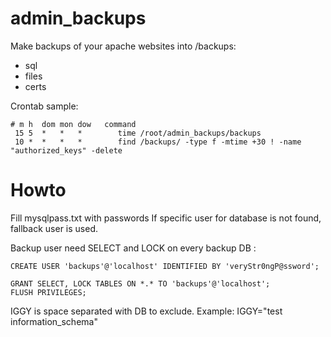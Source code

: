 # admin_backups

Make backups of your apache websites into /backups: 
- sql
- files
- certs

Crontab sample: 
```
# m h  dom mon dow   command
 15 5  *   *   *        time /root/admin_backups/backups
 10 *  *   *   *        find /backups/ -type f -mtime +30 ! -name "authorized_keys" -delete
```

# Howto
Fill mysqlpass.txt with passwords
If specific user for database is not found, fallback user is used. 

Backup user need SELECT and LOCK on every backup DB :
```
CREATE USER 'backups'@'localhost' IDENTIFIED BY 'veryStr0ngP@ssword';

GRANT SELECT, LOCK TABLES ON *.* TO 'backups'@'localhost';
FLUSH PRIVILEGES;
```

IGGY is space separated with DB to exclude. Example: 
IGGY="test information_schema"
